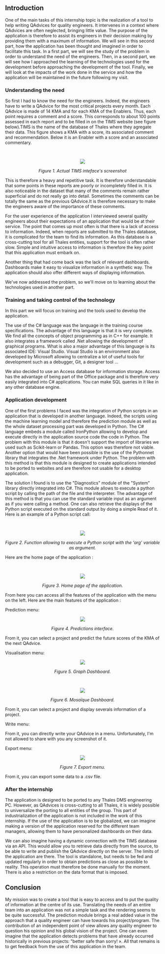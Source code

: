 ## Introduction

One of the main tasks of this internship topic is the realization of a tool to help writing QAdvices for quality engineers. It intervenes in a context where QAdvices are often neglected, bringing little value. The purpose of the application is therefore to assist its engineers in their decision making by providing them with a maximum of information. We will see in this second part, how the application has been thought and imagined in order to facilitate this task. In a first part, we will see the study of the problem in order to understand the need of the engineers. Then, in a second part, we will see how I approached the learning of the technologies used for the development before approaching the development of the tool. Finally, we will look at the impacts of the work done in the service and how the application will be maintained in the future following my visit.

### Understanding the need

So first I had to know the need for the engineers. Indeed, the engineers have to write a QAdvice for the most critical projects every month. Each QAdvice is made of 14 KMA and for each KMA of the Enablers. Thus, each point requires a comment and a score. This corresponds to about 100 points assessed in each report and to be filled in on the TIMS website (see figure below).TIMS is the name of the database of Thales where they agregate their data. This figure shows a KMA with a score, its associated comment and recommendation. Below it is an Enabler with a score and an associated commentary.

<br/>

<p align="center">
  <img src="img/TIMS_screenshot.png"/>
</p>
<p align="center">
  <i>Figure 1. Actual TIMS inteface's screenshot</i>
</p>

This is therefore a heavy and repetitive task. It is therefore understandable that some points in these reports are poorly or incompletely filled in. It is also noticeable in the dataset that many of the comments remain rather superficial and do not really go into detail. Sometimes the comments can be totally the same as the previous QAdvice.It is therefore necessary to make the engineers aware of the importance of these comments.

For the user experience of the application I interviewed several quality engineers about their expectations of an application that would be at their service. The point that comes up most often is that there is a lack of access to information. Indeed, when reports are submitted to the Thales database, it is complicated for the team to find its information. As this database is a cross-cutting tool for all Thales entities, support for the tool is often rather slow. Simple and intuitive access to information is therefore the key point that this application must embark on.

Another thing that had come back was the lack of relevant dashboards. Dashboards make it easy to visualize information in a synthetic way. The application should also offer different ways of displaying information.

We've now addressed the problem, so we'll move on to learning about the technologies used in another part.

### Training and taking control of the technology

In this part we will focus on training and the tools used to develop the application. 

The use of the C# language was the language in the training course specifications. The advantage of this language is that it is very complete. We find all the concepts of object programming as in C++ for example. It also integrates a framework called .Net allowing the development of graphical programs. What is also a major advantage of this language is its associated IDE: Visual Studio. Visual Studio is an environment also developed by Microsoft allowing to centralize a lot of useful tools for development such as a debugger, Git, a designer tool ...

We also decided to use an Access database for information storage. Access has the advantage of being part of the Office package and is therefore very easily integrated into C# applications. You can make SQL queries in it like in any other database engine.

### Application development

One of the first problems I faced was the integration of Python scripts in an application that is developed in another language. Indeed, the scripts using the machine learning model and therefore the prediction module as well as the whole dataset processing part was developed in Python. The C# language embeds a module called IronPython allowing to develop and execute directly in the application source code the code in Python. The problem with this module is that it doesn't support the import of libraries we used such as Scikit-learn or Pandas. This option was therefore not viable. Another option that would have been possible is the use of the Pythonnet library that integrates the .Net framework under Python. The problem with this method is that this module is designed to create applications intended to be ported to websites and are therefore not usable for a desktop application.

The solution I found is to use the "Diagnostics" module of the "System" library directly integrated into C#. This module allows to execute a python script by calling the path of the file and the interpreter. The advantage of this method is that you can use the standard variable input as an argument as if you were calling a method. One can also retrieve the displays of the Python script executed on the standard output by doing a simple Read of it. Here is an example of a Python script call:

<br/>
<p align="center">
  <img src="img/C_Python_script.png"/>
</p>
<p align="center">
  <i>Figure 2. Function allowing to execute a Python script with the 'arg' variable as argument.</i>
</p>

Here are the home page of the application :

<br/>
<p align="center">
  <img src="img/home_page.png"/>
</p>
<p align="center">
  <i>Figure 3. Home page of the application.</i>
</p>

From here you can access all the features of the application with the menu on the left.
Here are the main features of the application :

  Prediction menu:
<br/>
<p align="center">
  <img src="img/predictions.png"/>
</p>
<p align="center">
  <i>Figure 4. Predictions interface.</i>
</p>
From it, you can select a project and predict the future scores of the KMA of the next QAdvice.

  Visualisation menu:
 <br/>
<p align="center">
  <img src="img/graph.png"/>
</p>
<p align="center">
  <i>Figure 5. Graph Dashboard.</i>
</p>
<br/>
<p align="center">
  <img src="img/mosaic.png"/>
</p>
<p align="center">
  <i>Figure 6. Mosaïque Dashboard.</i>
</p>
From it, you can select a project and display severals information of a project.

  Write menu:

From it, you can directly write your QAdvice in a menu. Unfortunately, I'm not allowed to share with you any screenshot of it.

  Export menu:
<br/>
<p align="center">
  <img src="img/export.png"/>
</p>
<p align="center">
  <i>Figure 7. Export menu.</i>
</p>
From it, you can export some data to a .csv file.

### After the internship

The application is designed to be ported to any Thales DMS engineering PC. However, as QAdvices is cross-cutting to all Thales, it is widely possible to universalize the porting to all entities of the group. This part of industrialization of the application is not included in the work of this internship. If the use of the application is to be globalized, we can imagine making a version of the application reserved for the different team managers, allowing them to have personalized dashboards on their data.

We can also imagine having a dynamic connection with the TIMS database via an API. This would allow you to retrieve data directly from the source, to be able to write and publish the QAdvice directly on the server. The limits of the application are there. The tool is standalone, but needs to be fed and updated regularly in order to obtain predictions as close as possible to reality. This operation must therefore be done manually for the moment. There is also a restriction on the data format that is imposed. 

## Conclusion

My mission was to create a tool that is easy to access and to put the quality of information at the centre of its use. Translating the needs of an entire team into an application was not a simple task and the rendering seems to be quite successful. The prediction module brings a real added value in the approach that a quality engineer can have towards his project/program. The contribution of an independent point of view allows any quality engineer to question his opinion and his global vision of the project. One can even imagine that the application detects problems that have already occurred historically in previous projects: "better safe than sorry! ».  All that remains is to get feedback from the use of this application in the team.




